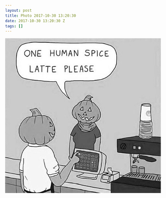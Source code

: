 ```yaml
---
layout: post
title: Photo 2017-10-30 13:20:30
date: 2017-10-30 13:20:30 Z
tags: []
---
```

![](/media/2017/10/166945789614.jpg)
